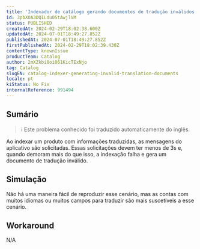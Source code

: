 ```yaml
---
title: 'Indexador de catálogo gerando documentos de tradução inválidos'
id: 3pbXOA3DQILdu05tAwjlVM
status: PUBLISHED
createdAt: 2024-02-29T18:02:38.600Z
updatedAt: 2024-07-01T18:49:27.852Z
publishedAt: 2024-07-01T18:49:27.852Z
firstPublishedAt: 2024-02-29T18:02:39.430Z
contentType: knownIssue
productTeam: Catalog
author: 2mXZkbi0oi061KicTExNjo
tag: Catalog
slugEN: catalog-indexer-generating-invalid-translation-documents
locale: pt
kiStatus: No Fix
internalReference: 991494
---
```


## Sumário

>ℹ️ Este problema conhecido foi traduzido automaticamente do inglês.


Ao indexar um produto com informações traduzidas, as mensagens do aplicativo são solicitadas. Essas solicitações devem ter menos de 3s e, quando demoram mais do que isso, a indexação falha e gera um documento de tradução inválido.


## Simulação


Não há uma maneira fácil de reproduzir esse cenário, mas as contas com muitos idiomas ou muitos campos para traduzir são mais suscetíveis a esse cenário.



## Workaround


N/A





